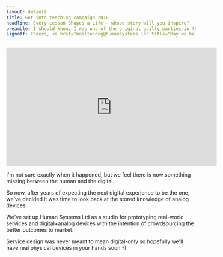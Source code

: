 ```yaml
---
layout: default
title: Get into teaching campaign 2018
headline: Every Lesson Shapes a Life - whose story will you inspire?
preamble: I should know, I was one of the original guilty parties in the early days of the commercial internet in the UK. If we could turn it into a client-server application, we went for it.
signoff: Cheers, <a href="mailto:dug@humansystems.io" title="May we help you?">dug@humansystems.io</a>
---
```


<iframe width="560" height="315" src="https://www.youtube.com/embed/_VJVqSpp_-s" frameborder="0" allow="accelerometer; autoplay; encrypted-media; gyroscope; picture-in-picture" allowfullscreen></iframe>

I'm not sure exactly when it happened, but we feel there is now something missing between the human and the digital.

So now, after years of expecting the next digital experience to be the one, we've decided it was time to look back at the stored knowledge of analog devices.

We've set up Human Systems Ltd as a studio for prototyping real-world services and digital+analog devices with the intention of crowdsourcing the better outcomes to market. 

Service design was never meant to mean digital-only so hopefully we'll have real physical devices in your hands soon:-)




